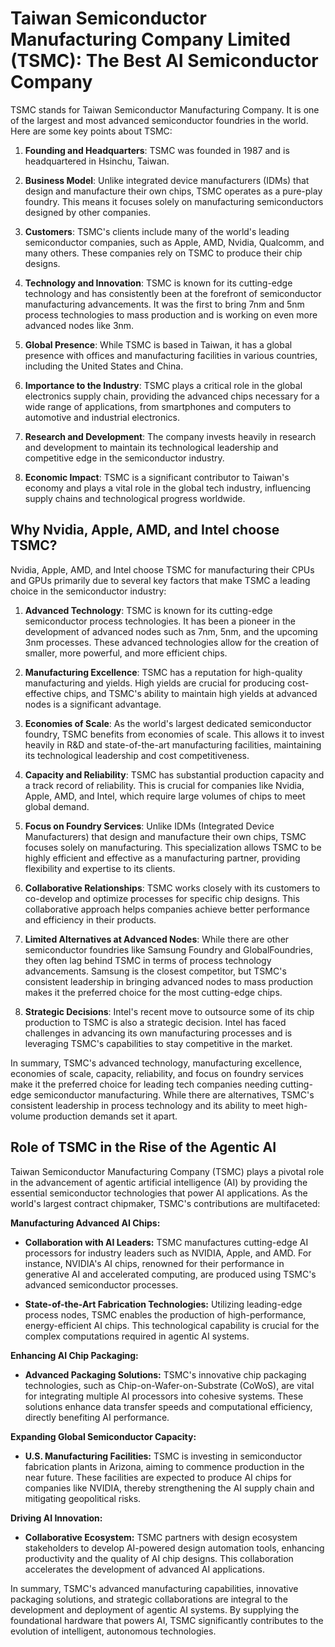 # Taiwan Semiconductor Manufacturing Company Limited (TSMC): The Best AI Semiconductor Company

TSMC stands for Taiwan Semiconductor Manufacturing Company. It is one of the largest and most advanced semiconductor foundries in the world. Here are some key points about TSMC:

1. **Founding and Headquarters**: TSMC was founded in 1987 and is headquartered in Hsinchu, Taiwan.

2. **Business Model**: Unlike integrated device manufacturers (IDMs) that design and manufacture their own chips, TSMC operates as a pure-play foundry. This means it focuses solely on manufacturing semiconductors designed by other companies.

3. **Customers**: TSMC's clients include many of the world's leading semiconductor companies, such as Apple, AMD, Nvidia, Qualcomm, and many others. These companies rely on TSMC to produce their chip designs.

4. **Technology and Innovation**: TSMC is known for its cutting-edge technology and has consistently been at the forefront of semiconductor manufacturing advancements. It was the first to bring 7nm and 5nm process technologies to mass production and is working on even more advanced nodes like 3nm.

5. **Global Presence**: While TSMC is based in Taiwan, it has a global presence with offices and manufacturing facilities in various countries, including the United States and China.

6. **Importance to the Industry**: TSMC plays a critical role in the global electronics supply chain, providing the advanced chips necessary for a wide range of applications, from smartphones and computers to automotive and industrial electronics.

7. **Research and Development**: The company invests heavily in research and development to maintain its technological leadership and competitive edge in the semiconductor industry.

8. **Economic Impact**: TSMC is a significant contributor to Taiwan's economy and plays a vital role in the global tech industry, influencing supply chains and technological progress worldwide.

## Why Nvidia, Apple, AMD, and Intel choose TSMC?

Nvidia, Apple, AMD, and Intel choose TSMC for manufacturing their CPUs and GPUs primarily due to several key factors that make TSMC a leading choice in the semiconductor industry:

1. **Advanced Technology**: TSMC is known for its cutting-edge semiconductor process technologies. It has been a pioneer in the development of advanced nodes such as 7nm, 5nm, and the upcoming 3nm processes. These advanced technologies allow for the creation of smaller, more powerful, and more efficient chips.

2. **Manufacturing Excellence**: TSMC has a reputation for high-quality manufacturing and yields. High yields are crucial for producing cost-effective chips, and TSMC's ability to maintain high yields at advanced nodes is a significant advantage.

3. **Economies of Scale**: As the world's largest dedicated semiconductor foundry, TSMC benefits from economies of scale. This allows it to invest heavily in R&D and state-of-the-art manufacturing facilities, maintaining its technological leadership and cost competitiveness.

4. **Capacity and Reliability**: TSMC has substantial production capacity and a track record of reliability. This is crucial for companies like Nvidia, Apple, AMD, and Intel, which require large volumes of chips to meet global demand.

5. **Focus on Foundry Services**: Unlike IDMs (Integrated Device Manufacturers) that design and manufacture their own chips, TSMC focuses solely on manufacturing. This specialization allows TSMC to be highly efficient and effective as a manufacturing partner, providing flexibility and expertise to its clients.

6. **Collaborative Relationships**: TSMC works closely with its customers to co-develop and optimize processes for specific chip designs. This collaborative approach helps companies achieve better performance and efficiency in their products.

7. **Limited Alternatives at Advanced Nodes**: While there are other semiconductor foundries like Samsung Foundry and GlobalFoundries, they often lag behind TSMC in terms of process technology advancements. Samsung is the closest competitor, but TSMC's consistent leadership in bringing advanced nodes to mass production makes it the preferred choice for the most cutting-edge chips.

8. **Strategic Decisions**: Intel's recent move to outsource some of its chip production to TSMC is also a strategic decision. Intel has faced challenges in advancing its own manufacturing processes and is leveraging TSMC's capabilities to stay competitive in the market.

In summary, TSMC's advanced technology, manufacturing excellence, economies of scale, capacity, reliability, and focus on foundry services make it the preferred choice for leading tech companies needing cutting-edge semiconductor manufacturing. While there are alternatives, TSMC's consistent leadership in process technology and its ability to meet high-volume production demands set it apart.

## Role of TSMC in the Rise of the Agentic AI

Taiwan Semiconductor Manufacturing Company (TSMC) plays a pivotal role in the advancement of agentic artificial intelligence (AI) by providing the essential semiconductor technologies that power AI applications. As the world's largest contract chipmaker, TSMC's contributions are multifaceted:

**Manufacturing Advanced AI Chips:**

- **Collaboration with AI Leaders:** TSMC manufactures cutting-edge AI processors for industry leaders such as NVIDIA, Apple, and AMD. For instance, NVIDIA's AI chips, renowned for their performance in generative AI and accelerated computing, are produced using TSMC's advanced semiconductor processes. 

- **State-of-the-Art Fabrication Technologies:** Utilizing leading-edge process nodes, TSMC enables the production of high-performance, energy-efficient AI chips. This technological capability is crucial for the complex computations required in agentic AI systems. 

**Enhancing AI Chip Packaging:**

- **Advanced Packaging Solutions:** TSMC's innovative chip packaging technologies, such as Chip-on-Wafer-on-Substrate (CoWoS), are vital for integrating multiple AI processors into cohesive systems. These solutions enhance data transfer speeds and computational efficiency, directly benefiting AI performance. 

**Expanding Global Semiconductor Capacity:**

- **U.S. Manufacturing Facilities:** TSMC is investing in semiconductor fabrication plants in Arizona, aiming to commence production in the near future. These facilities are expected to produce AI chips for companies like NVIDIA, thereby strengthening the AI supply chain and mitigating geopolitical risks. 

**Driving AI Innovation:**

- **Collaborative Ecosystem:** TSMC partners with design ecosystem stakeholders to develop AI-powered design automation tools, enhancing productivity and the quality of AI chip designs. This collaboration accelerates the development of advanced AI applications. 

In summary, TSMC's advanced manufacturing capabilities, innovative packaging solutions, and strategic collaborations are integral to the development and deployment of agentic AI systems. By supplying the foundational hardware that powers AI, TSMC significantly contributes to the evolution of intelligent, autonomous technologies. 